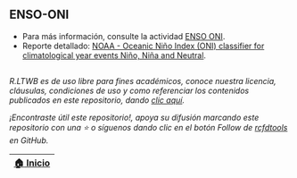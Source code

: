 ## ENSO-ONI

* Para más información, consulte la actividad [ENSO ONI](../../Section03/ENSOONI).
* Reporte detallado: [NOAA - Oceanic Niño Index (ONI) classifier for climatological year events Niño, Niña and Neutral](ONI_Eval.md).


##

_R.LTWB es de uso libre para fines académicos, conoce nuestra licencia, cláusulas, condiciones de uso y como referenciar los contenidos publicados en este repositorio, dando [clic aquí](https://github.com/rcfdtools/R.LTWB/wiki/License)._

_¡Encontraste útil este repositorio!, apoya su difusión marcando este repositorio con una ⭐ o síguenos dando clic en el botón Follow de [rcfdtools](https://github.com/rcfdtools) en GitHub._

| [:house: Inicio](../../Readme.md) |
|-----------------------------------|